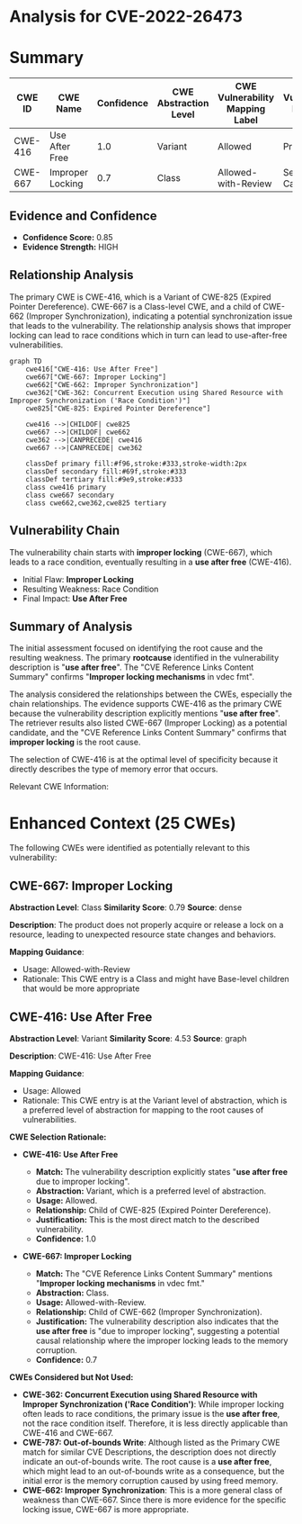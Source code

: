 # Analysis for CVE-2022-26473

# Summary
| CWE ID | CWE Name | Confidence | CWE Abstraction Level | CWE Vulnerability Mapping Label | CWE-Vulnerability Mapping Notes |
|---|---|---|---|---|---|
| CWE-416 | Use After Free | 1.0 | Variant | Allowed | Primary CWE |
| CWE-667 | Improper Locking | 0.7 | Class | Allowed-with-Review | Secondary Candidate |

## Evidence and Confidence

*   **Confidence Score:** 0.85
*   **Evidence Strength:** HIGH

## Relationship Analysis
The primary CWE is CWE-416, which is a Variant of CWE-825 (Expired Pointer Dereference). CWE-667 is a Class-level CWE, and a child of CWE-662 (Improper Synchronization), indicating a potential synchronization issue that leads to the vulnerability. The relationship analysis shows that improper locking can lead to race conditions which in turn can lead to use-after-free vulnerabilities.

```mermaid
graph TD
    cwe416["CWE-416: Use After Free"]
    cwe667["CWE-667: Improper Locking"]
    cwe662["CWE-662: Improper Synchronization"]
    cwe362["CWE-362: Concurrent Execution using Shared Resource with Improper Synchronization ('Race Condition')"]
    cwe825["CWE-825: Expired Pointer Dereference"]

    cwe416 -->|CHILDOF| cwe825
    cwe667 -->|CHILDOF| cwe662
    cwe362 -->|CANPRECEDE| cwe416
    cwe667 -->|CANPRECEDE| cwe362

    classDef primary fill:#f96,stroke:#333,stroke-width:2px
    classDef secondary fill:#69f,stroke:#333
    classDef tertiary fill:#9e9,stroke:#333
    class cwe416 primary
    class cwe667 secondary
    class cwe662,cwe362,cwe825 tertiary
```

## Vulnerability Chain
The vulnerability chain starts with **improper locking** (CWE-667), which leads to a race condition, eventually resulting in a **use after free** (CWE-416).
  - Initial Flaw: **Improper Locking**
  - Resulting Weakness: Race Condition
  - Final Impact: **Use After Free**

## Summary of Analysis
The initial assessment focused on identifying the root cause and the resulting weakness. The primary **rootcause** identified in the vulnerability description is "**use after free**". The "CVE Reference Links Content Summary" confirms "**Improper locking mechanisms** in vdec fmt".

The analysis considered the relationships between the CWEs, especially the chain relationships. The evidence supports CWE-416 as the primary CWE because the vulnerability description explicitly mentions "**use after free**". The retriever results also listed CWE-667 (Improper Locking) as a potential candidate, and the "CVE Reference Links Content Summary" confirms that **improper locking** is the root cause.

The selection of CWE-416 is at the optimal level of specificity because it directly describes the type of memory error that occurs.

Relevant CWE Information:

# Enhanced Context (25 CWEs)
The following CWEs were identified as potentially relevant to this vulnerability:

## CWE-667: Improper Locking
**Abstraction Level**: Class
**Similarity Score**: 0.79
**Source**: dense

**Description**:
The product does not properly acquire or release a lock on a resource, leading to unexpected resource state changes and behaviors.

**Mapping Guidance**:
- Usage: Allowed-with-Review
- Rationale: This CWE entry is a Class and might have Base-level children that would be more appropriate

## CWE-416: Use After Free
**Abstraction Level**: Variant
**Similarity Score**: 4.53
**Source**: graph

**Description**:
CWE-416: Use After Free

**Mapping Guidance**:
- Usage: Allowed
- Rationale: This CWE entry is at the Variant level of abstraction, which is a preferred level of abstraction for mapping to the root causes of vulnerabilities.

**CWE Selection Rationale:**

*   **CWE-416: Use After Free**
    *   **Match:** The vulnerability description explicitly states "**use after free** due to improper locking".
    *   **Abstraction:** Variant, which is a preferred level of abstraction.
    *   **Usage:** Allowed.
    *   **Relationship:** Child of CWE-825 (Expired Pointer Dereference).
    *   **Justification:** This is the most direct match to the described vulnerability.
    *   **Confidence:** 1.0

*   **CWE-667: Improper Locking**
    *   **Match:** The "CVE Reference Links Content Summary" mentions "**Improper locking mechanisms** in vdec fmt."
    *   **Abstraction:** Class.
    *   **Usage:** Allowed-with-Review.
    *   **Relationship:** Child of CWE-662 (Improper Synchronization).
    *   **Justification:** The vulnerability description also indicates that the **use after free** is "due to improper locking", suggesting a potential causal relationship where the improper locking leads to the memory corruption.
    *   **Confidence:** 0.7

**CWEs Considered but Not Used:**

*   **CWE-362: Concurrent Execution using Shared Resource with Improper Synchronization ('Race Condition')**: While improper locking often leads to race conditions, the primary issue is the **use after free**, not the race condition itself. Therefore, it is less directly applicable than CWE-416 and CWE-667.
*   **CWE-787: Out-of-bounds Write**: Although listed as the Primary CWE match for similar CVE Descriptions, the description does not directly indicate an out-of-bounds write. The root cause is a **use after free**, which might lead to an out-of-bounds write as a consequence, but the initial error is the memory corruption caused by using freed memory.
*   **CWE-662: Improper Synchronization**: This is a more general class of weakness than CWE-667. Since there is more evidence for the specific locking issue, CWE-667 is more appropriate.